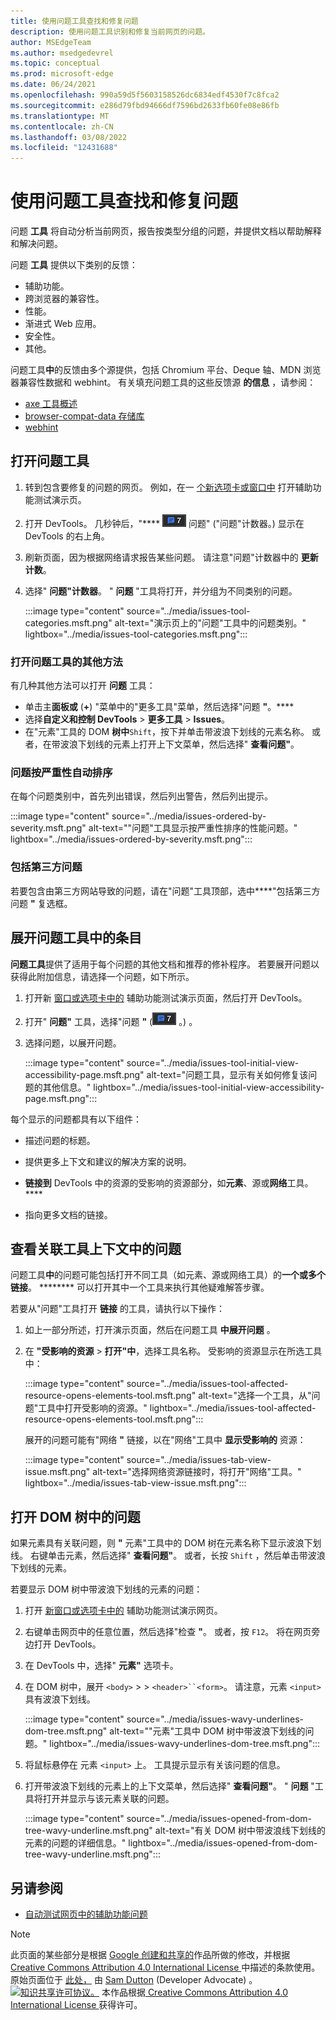 ```yaml
---
title: 使用问题工具查找和修复问题
description: 使用问题工具识别和修复当前网页的问题。
author: MSEdgeTeam
ms.author: msedgedevrel
ms.topic: conceptual
ms.prod: microsoft-edge
ms.date: 06/24/2021
ms.openlocfilehash: 990a59d5f5603158526dc6834edf4530f7c8fca2
ms.sourcegitcommit: e286d79fbd94666df7596bd2633fb60fe08e86fb
ms.translationtype: MT
ms.contentlocale: zh-CN
ms.lasthandoff: 03/08/2022
ms.locfileid: "12431688"
---
```

<!-- Copyright Sam Dutton

   Licensed under the Apache License, Version 2.0 (the "License");
   you may not use this file except in compliance with the License.
   You may obtain a copy of the License at

       https://www.apache.org/licenses/LICENSE-2.0

   Unless required by applicable law or agreed to in writing, software
   distributed under the License is distributed on an "AS IS" BASIS,
   WITHOUT WARRANTIES OR CONDITIONS OF ANY KIND, either express or implied.
   See the License for the specific language governing permissions and
   limitations under the License.  -->
# <a name="find-and-fix-problems-using-the-issues-tool"></a>使用问题工具查找和修复问题

问题 **工具** 将自动分析当前网页，报告按类型分组的问题，并提供文档以帮助解释和解决问题。

问题 **工具** 提供以下类别的反馈：
*  辅助功能。
*  跨浏览器的兼容性。
*  性能。
*  渐进式 Web 应用。
*  安全性。
*  其他。

问题工具**中**的反馈由多个源提供，包括 Chromium 平台、Deque 轴、MDN 浏览器兼容性数据和 webhint。  有关填充问题工具的这些反馈源 **的信息** ，请参阅：
*  [axe 工具概述](https://www.deque.com/axe)
*  [browser-compat-data 存储库](https://github.com/mdn/browser-compat-data)
*  [webhint](https://webhint.io)


<!-- ====================================================================== -->
## <a name="opening-the-issues-tool"></a>打开问题工具

1. 转到包含要修复的问题的网页。  例如，在一 [个新选项卡或窗口中](https://microsoftedge.github.io/Demos/devtools-a11y-testing/) 打开辅助功能测试演示页。

1. 打开 DevTools。  几秒钟后，"**** ![](../media/issues-counter-icon.msft.png) 问题" ("问题"计数器。) 显示在 DevTools 的右上角。

1. 刷新页面，因为根据网络请求报告某些问题。  请注意"问题"计数器中的 **更新计数**。

1. 选择" **问题"计数器**。  " **问题** "工具将打开，并分组为不同类别的问题。

   :::image type="content" source="../media/issues-tool-categories.msft.png" alt-text="演示页上的&quot;问题&quot;工具中的问题类别。" lightbox="../media/issues-tool-categories.msft.png":::


### <a name="other-ways-to-open-the-issues-tool"></a>打开问题工具的其他方法

有几种其他方法可以打开 **问题** 工具：
*  单击主**面板或** (**+**) "菜单中的"更多工具"菜单，然后选择"问题 **"**。****
*  选择**自定义和控制 DevTools** >  **更多工具** > **Issues**。
*  在"元素"工具的 DOM **树中**`Shift`，按下并单击带波浪下划线的元素名称。  或者，在带波浪下划线的元素上打开上下文菜单，然后选择" **查看问题"**。


### <a name="issues-are-automatically-ordered-by-severity"></a>问题按严重性自动排序

在每个问题类别中，首先列出错误，然后列出警告，然后列出提示。

:::image type="content" source="../media/issues-ordered-by-severity.msft.png" alt-text="&quot;问题&quot;工具显示按严重性排序的性能问题。" lightbox="../media/issues-ordered-by-severity.msft.png":::

### <a name="include-third-party-issues"></a>包括第三方问题

若要包含由第三方网站导致的问题，请在"问题"工具顶部，选中****"包括第三方问题 **"** 复选框。


<!-- ====================================================================== -->
## <a name="expand-entries-in-the-issues-tool"></a>展开问题工具中的条目

**问题工具**提供了适用于每个问题的其他文档和推荐的修补程序。  若要展开问题以获得此附加信息，请选择一个问题，如下所示。

1. 打开新 [窗口或选项卡中的](https://microsoftedge.github.io/Demos/devtools-a11y-testing/) 辅助功能测试演示页面，然后打开 DevTools。

1. 打开" **问题"** 工具，选择"问题 **"** (!["计数器](../media/issues-counter-icon.msft.png) 。) 。

1. 选择问题，以展开问题。

   :::image type="content" source="../media/issues-tool-initial-view-accessibility-page.msft.png" alt-text="问题工具，显示有关如何修复该问题的其他信息。" lightbox="../media/issues-tool-initial-view-accessibility-page.msft.png":::

每个显示的问题都具有以下组件：

*  描述问题的标题。

*  提供更多上下文和建议的解决方案的说明。

*  **链接到** DevTools 中的资源的受影响的资源部分，如**元素**、源或**网络**工具。 ****

*  指向更多文档的链接。


<!-- ====================================================================== -->
## <a name="view-issues-in-context-of-an-associated-tool"></a>查看关联工具上下文中的问题

问题工具**中**的问题可能包括打开不同工具（如元素、源或网络工具）的**一个或多个链接**。 ******** 可以打开其中一个工具来执行其他疑难解答步骤。

若要从"问题"工具打开 **链接** 的工具，请执行以下操作：

1. 如上一部分所述，打开演示页面，然后在问题工具 **中展开问题** 。

1. 在 **"受影响的资源** > **打开"中**，选择工具名称。  受影响的资源显示在所选工具中：

   :::image type="content" source="../media/issues-tool-affected-resource-opens-elements-tool.msft.png" alt-text="选择一个工具，从&quot;问题&quot;工具中打开受影响的资源。" lightbox="../media/issues-tool-affected-resource-opens-elements-tool.msft.png":::

    展开的问题可能有"网络 **"** 链接，以在"网络"工具中 **显示受影响的** 资源：

   :::image type="content" source="../media/issues-tab-view-issue.msft.png" alt-text="选择网络资源链接时，将打开&quot;网络&quot;工具。" lightbox="../media/issues-tab-view-issue.msft.png":::


<!-- ====================================================================== -->
## <a name="open-issues-from-the-dom-tree"></a>打开 DOM 树中的问题

如果元素具有关联问题，则 **"** 元素"工具中的 DOM 树在元素名称下显示波浪下划线。  右键单击元素，然后选择" **查看问题"**。  或者，长按 `Shift` ，然后单击带波浪下划线的元素。

若要显示 DOM 树中带波浪下划线的元素的问题：

1. 打开 [新窗口或选项卡中的](https://microsoftedge.github.io/Demos/devtools-a11y-testing/) 辅助功能测试演示网页。

1. 右键单击网页中的任意位置，然后选择"检查 **"**。  或者，按 `F12`。  将在网页旁边打开 DevTools。

1. 在 DevTools 中，选择" **元素"** 选项卡。

1. 在 DOM 树中，展开 `<body>` >  > `<header>``<form>`。  请注意，元素 `<input>` 具有波浪下划线。

   :::image type="content" source="../media/issues-wavy-underlines-dom-tree.msft.png" alt-text="&quot;元素&quot;工具中 DOM 树中带波浪下划线的问题。" lightbox="../media/issues-wavy-underlines-dom-tree.msft.png":::

1. 将鼠标悬停在 元素 `<input>` 上。  工具提示显示有关该问题的信息。

1. 打开带波浪下划线的元素上的上下文菜单，然后选择" **查看问题"**。  " **问题** "工具将打开并显示与该元素关联的问题。

   :::image type="content" source="../media/issues-opened-from-dom-tree-wavy-underline.msft.png" alt-text="有关 DOM 树中带波浪线下划线的元素的问题的详细信息。" lightbox="../media/issues-opened-from-dom-tree-wavy-underline.msft.png":::


<!-- ====================================================================== -->
## <a name="see-also"></a>另请参阅

*  [自动测试网页中的辅助功能问题](../accessibility/test-issues-tool.md)


<!-- ====================================================================== -->
> [!NOTE]
> 此页面的某些部分是根据 [Google 创建和共享的](https://developers.google.com/terms/site-policies)作品所做的修改，并根据[ Creative Commons Attribution 4.0 International License ](https://creativecommons.org/licenses/by/4.0)中描述的条款使用。
> 原始页面位于 [此处，](https://developers.google.com/web/tools/chrome-devtools/issues/index) 由 [Sam Dutton](https://developers.google.com/web/resources/contributors#sam-dutton) (Developer Advocate) 。
[![知识共享许可协议。](https://i.creativecommons.org/l/by/4.0/88x31.png)](https://creativecommons.org/licenses/by/4.0)
本作品根据[ Creative Commons Attribution 4.0 International License ](https://creativecommons.org/licenses/by/4.0)获得许可。
